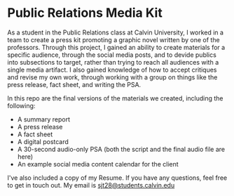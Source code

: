 # Public Relations Media Kit

As a student in the Public Relations class at Calvin University, I worked in a team to create a press kit promoting a graphic novel written by one of the professors. Through this project, I gained an ability to create materials for a specific audience, through the social media posts, and to devide publics into subsections to target, rather than trying to reach all audiences with a single media artifact. I also gained knowledge of how to accept critiques and revise my own work, through working with a group on things like the press release, fact sheet, and writing the PSA.

In this repo are the final versions of the materials we created, including the following:
- A summary report
- A press release
- A fact sheet
- A digital postcard
- A 30-second audio-only PSA (both the script and the final audio file are here)
- An example social media content calendar for the client

I've also included a copy of my Resume.
If you have any questions, feel free to get in touch out. My email is sjt28@students.calvin.edu
